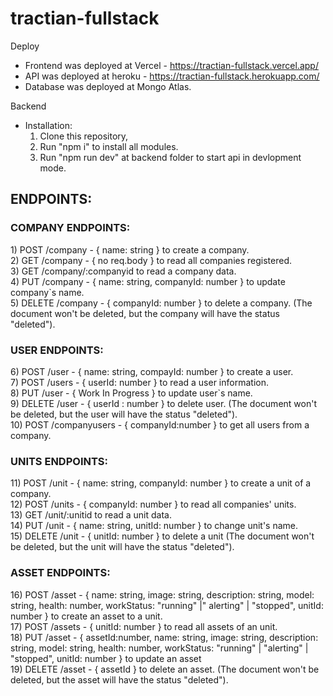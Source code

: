 # tractian-fullstack

Deploy
- Frontend was deployed at Vercel - https://tractian-fullstack.vercel.app/
- API was deployed at heroku - https://tractian-fullstack.herokuapp.com/
- Database was deployed at Mongo Atlas.

Backend

- Installation:
  1) Clone this repository,
  2) Run "npm i" to install all modules.
  3) Run "npm run dev" at backend folder to start api in devlopment mode.

<h2>ENDPOINTS:</h2>
     <h3><strong>COMPANY ENDPOINTS:</strong></h3>
      1) POST /company - { name: string } to create a company. </br>
      2) GET /company - { no req.body } to read all companies registered. </br>
      3) GET /company/:companyid to read a company data.</br>
      4) PUT /company - { name: string, companyId: number } to update company`s name. </br>
      5) DELETE /company - { companyId: number } to delete a company. (The document won't be deleted, but the company will have the status "deleted"). </br>
    <h3><strong>USER ENDPOINTS:</strong></h3>
    6) POST /user - { name: string, compayId: number } to create a user. </br>
    7) POST /users - { userId: number } to read a user information. </br>
    8) PUT /user - { Work In Progress } to update user`s name. </br>
    9) DELETE /user - { userId : number } to delete user. (The document won't be deleted, but the user will have the status "deleted"). </br>
    10) POST /companyusers - { companyId:number } to get all users from a company.
    <h3><strong>UNITS ENDPOINTS:</strong></h3>
    11) POST /unit - { name: string, companyId: number } to create a unit of a company.</br>
    12) POST /units - { companyId: number } to read all companies' units.</br>
    13) GET /unit/:unitid to read a unit data. </br>
    14) PUT /unit - { name: string, unitId: number } to change unit's name.</br>
    15) DELETE /unit - { unitId: number } to delete a unit (The document won't be deleted, but the unit will have the status "deleted").</br>
    <h3><strong>ASSET ENDPOINTS:</strong></h3>
    16) POST /asset - { name: string, image: string, description: string, model: string, health: number, workStatus: "running" |" alerting" | "stopped",   unitId: number } to create an asset to a unit. </br>
    17) POST /assets - { unitId: number } to read all assets of an unit. </br>
    18) PUT /asset - { assetId:number, name: string, image: string, description: string, model: string, health: number,  workStatus: "running" | "alerting" | "stopped", unitId: number } to update an asset</br>
    19) DELETE /asset - { assetId } to delete an asset. (The document won't be deleted, but the asset will have the status "deleted").</br>
    

